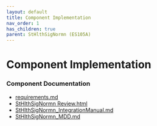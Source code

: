 ```yaml
---
layout: default
title: Component Implementation
nav_order: 1
has_children: true
parent: StHlthSigNormn (ES105A)
---
```

# Component Implementation
### Component Documentation

- [requirements.md](doc/requirements.md)
- [StHlthSigNormn Review.html](doc/StHlthSigNormn%20Review.html)
- [StHlthSigNormn_IntegrationManual.md](doc/StHlthSigNormn_IntegrationManual.md)
- [StHlthSigNormn_MDD.md](doc/StHlthSigNormn_MDD.md)

